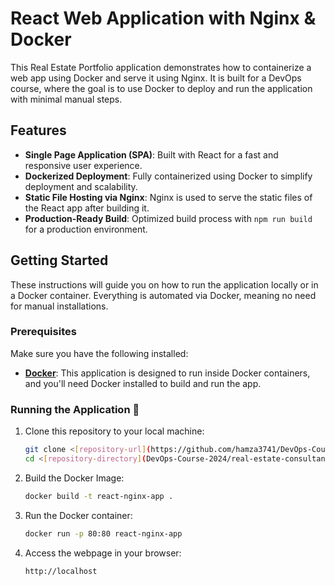 # React Web Application with Nginx & Docker

This Real Estate Portfolio application demonstrates how to containerize a web app using Docker and serve it using Nginx. It is built for a DevOps course, where the goal is to use Docker to deploy and run the application with minimal manual steps.

## Features

- **Single Page Application (SPA)**: Built with React for a fast and responsive user experience.
- **Dockerized Deployment**: Fully containerized using Docker to simplify deployment and scalability.
- **Static File Hosting via Nginx**: Nginx is used to serve the static files of the React app after building it.
- **Production-Ready Build**: Optimized build process with `npm run build` for a production environment.


## Getting Started

These instructions will guide you on how to run the application locally or in a Docker container. Everything is automated via Docker, meaning no need for manual installations.

### Prerequisites

Make sure you have the following installed:

- **[Docker](https://www.docker.com/)**: This application is designed to run inside Docker containers, and you'll need Docker installed to build and run the app.

### Running the Application 🚀

1. Clone this repository to your local machine:

   ```bash
   git clone <[repository-url](https://github.com/hamza3741/DevOps-Course-2024.git)>
   cd <[repository-directory](DevOps-Course-2024/real-estate-consultancy-app)>
   
2. Build the Docker Image:

   ```bash
   docker build -t react-nginx-app .

   
3. Run the Docker container:

   ```bash
   docker run -p 80:80 react-nginx-app

4. Access the webpage in your browser:

   ```bash
   http://localhost
